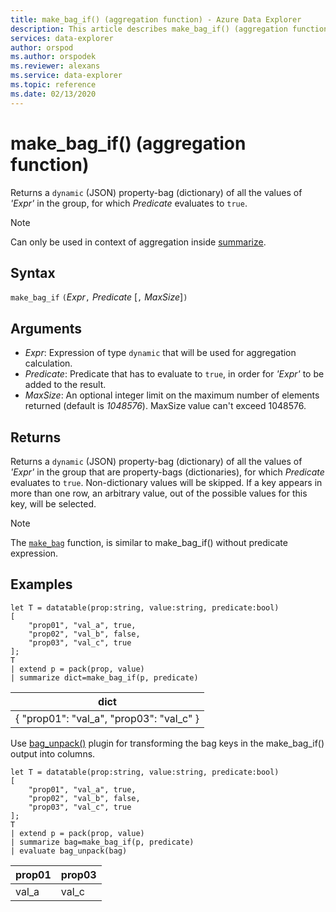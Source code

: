 ```yaml
---
title: make_bag_if() (aggregation function) - Azure Data Explorer
description: This article describes make_bag_if() (aggregation function) in Azure Data Explorer.
services: data-explorer
author: orspod
ms.author: orspodek
ms.reviewer: alexans
ms.service: data-explorer
ms.topic: reference
ms.date: 02/13/2020
---
```

# make_bag_if() (aggregation function)

Returns a `dynamic` (JSON) property-bag (dictionary) of all the values of *'Expr'* in the group, for which *Predicate* evaluates to `true`.

> [!NOTE]
> Can only be used in context of aggregation inside [summarize](summarizeoperator.md).

## Syntax

`make_bag_if` `(`*Expr*`,` *Predicate* [`,` *MaxSize*]`)`

## Arguments

* *Expr*: Expression of type `dynamic` that will be used for aggregation calculation.
* *Predicate*: Predicate that has to evaluate to `true`, in order for *'Expr'* to be added to the result.
* *MaxSize*: An optional integer limit on the maximum number of elements returned (default is *1048576*). MaxSize value can't exceed 1048576.

## Returns

Returns a `dynamic` (JSON) property-bag (dictionary) of all the values of *'Expr'* in the group that are property-bags (dictionaries), for which *Predicate* evaluates to `true`.
Non-dictionary values will be skipped.
If a key appears in more than one row, an arbitrary value, out of the possible values for this key, will be selected.

> [!NOTE]
> The [`make_bag`](./make-bag-aggfunction.md) function, is similar to make_bag_if() without predicate expression.

## Examples

```kusto
let T = datatable(prop:string, value:string, predicate:bool)
[
    "prop01", "val_a", true,
    "prop02", "val_b", false,
    "prop03", "val_c", true
];
T
| extend p = pack(prop, value)
| summarize dict=make_bag_if(p, predicate)

```

|dict|
|----|
|{ "prop01": "val_a", "prop03": "val_c" } |

Use [bag_unpack()](bag-unpackplugin.md) plugin for transforming the bag keys in the make_bag_if() output into columns. 

```kusto
let T = datatable(prop:string, value:string, predicate:bool)
[
    "prop01", "val_a", true,
    "prop02", "val_b", false,
    "prop03", "val_c", true
];
T
| extend p = pack(prop, value)
| summarize bag=make_bag_if(p, predicate)
| evaluate bag_unpack(bag)

```

|prop01|prop03|
|---|---|
|val_a|val_c|
